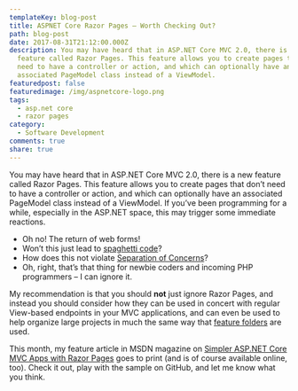 ```yaml
---
templateKey: blog-post
title: ASPNET Core Razor Pages – Worth Checking Out?
path: blog-post
date: 2017-08-31T21:12:00.000Z
description: You may have heard that in ASP.NET Core MVC 2.0, there is a new
  feature called Razor Pages. This feature allows you to create pages that don’t
  need to have a controller or action, and which can optionally have an
  associated PageModel class instead of a ViewModel.
featuredpost: false
featuredimage: /img/aspnetcore-logo.png
tags:
  - asp.net core
  - razor pages
category:
  - Software Development
comments: true
share: true
---
```

You may have heard that in ASP.NET Core MVC 2.0, there is a new feature called Razor Pages. This feature allows you to create pages that don’t need to have a controller or action, and which can optionally have an associated PageModel class instead of a ViewModel. If you’ve been programming for a while, especially in the ASP.NET space, this may trigger some immediate reactions.

* Oh no! The return of web forms!
* Won’t this just lead to [spaghetti code](http://deviq.com/spaghetti-code/)?
* How does this not violate [Separation of Concerns](http://deviq.com/separation-of-concerns/)?
* Oh, right, that’s that thing for newbie coders and incoming PHP programmers – I can ignore it.

My recommendation is that you should **not** just ignore Razor Pages, and instead you should consider how they can be used in concert with regular View-based endpoints in your MVC applications, and can even be used to help organize large projects in much the same way that [feature folders](https://ardalis.com/msdn-feature-slices-for-aspnet-core-mvc) are used.

This month, my feature article in MSDN magazine on [Simpler ASP.NET Core MVC Apps with Razor Pages](https://msdn.microsoft.com/en-us/magazine/mt842512) goes to print (and is of course available online, too). Check it out, play with the sample on GitHub, and let me know what you think.
